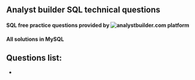 ## Analyst builder SQL technical questions
#### SQL free practice questions provided by ![analystbuilder.com]([analystbuilder.com](https://www.analystbuilder.com/)) platform 
#### All solutions in MySQL 

## Questions list:
 - 
